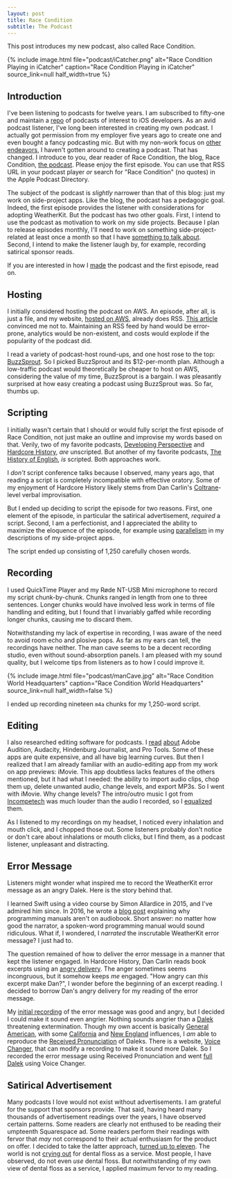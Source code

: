 ```yaml
---
layout: post
title: Race Condition
subtitle: The Podcast
---
```


This post introduces my new podcast, also called Race Condition.

<!--excerpt-->

{% include image.html
    file="podcast/iCatcher.png"
    alt="Race Condition Playing in iCatcher"
    caption="Race Condition Playing in iCatcher"
    source_link=null
    half_width=true
%}

## Introduction

I've been listening to podcasts for twelve years. I am subscribed to fifty-one and maintain a [repo](https://github.com/vermont42/Podcasts/) of podcasts of interest to iOS developers. As an avid podcast listener, I've long been interested in creating my own podcast. I actually got permission from my employer five years ago to create one and even bought a fancy podcasting mic. But with my non-work focus on [other](https://github.com/vermont42/Conjuguer) [endeavors](https://racecondition.software/blog/challenges/), I haven't gotten around to creating a podcast. That has changed. I introduce to you, dear reader of Race Condition, the blog, Race Condition, [the podcast](https://feeds.buzzsprout.com/2077882.rss). Please enjoy the first episode. You can use that RSS URL in your podcast player _or_ search for "Race Condition" (no quotes) in the Apple Podcast Directory.

The subject of the podcast is _slightly_ narrower than that of this blog: just my work on side-project apps. Like the blog, the podcast has a pedagogic goal. Indeed, the first episode provides the listener with considerations for adopting WeatherKit. But the podcast has two other goals. First, I intend to use the podcast as motivation to work on my side projects. Because I plan to release episodes monthly, I'll need to work on something side-project-related at least once a month so that I have [something to talk about](https://www.youtube.com/watch?v=mJ58TVYNFro). Second, I intend to make the listener laugh by, for example, recording satirical sponsor reads.

If you are interested in how I [made](https://professorbuzzkill.com/bismarck-laws-and-sausages/) the podcast and the first episode, read on.

## Hosting

I initially considered hosting the podcast on AWS. An episode, after all, is just a file, and my website, [hosted on AWS](https://racecondition.software/blog/meta/), already does RSS. [This article](https://podnews.net/article/podcast-hosted-on-amazon-aws) convinced me not to. Maintaining an RSS feed by hand would be error-prone, analytics would be non-existent, and costs would explode if the popularity of the podcast did.

I read a variety of podcast-host round-ups, and one host rose to the top: [BuzzSprout](https://www.buzzsprout.com/). So I picked BuzzSprout and its $12-per-month plan. Although a low-traffic podcast would theoretically be cheaper to host on AWS, considering the value of my time, BuzzSprout is a bargain. I was pleasantly surprised at how easy creating a podcast using BuzzSprout was. So far, thumbs up.

## Scripting

I initially wasn't certain that I should or would fully script the first episode of Race Condition, not just make an outline and improvise my words based on that. Verily, two of my favorite podcasts, [Developing Perspective](https://developingperspective.com) and [Hardcore History](https://www.dancarlin.com/hardcore-history-series/), _are_ unscripted. But another of my favorite podcasts, [The History of English](https://historyofenglishpodcast.com), _is_ scripted. Both approaches work.

I _don't_ script conference talks because I observed, many years ago, that reading a script is completely incompatible with effective oratory. Some of my enjoyment of Hardcore History likely stems from Dan Carlin's [Coltrane](https://www.youtube.com/watch?v=ll3CMgiUPuU)-level verbal improvisation.

But I ended up deciding to script the episode for two reasons. First, one element of the episode, in particular the satirical advertisement, _required_ a script. Second, I am a perfectionist, and I appreciated the ability to maximize the eloquence of the episode, for example using [parallelism](https://www.masterclass.com/articles/writing-101-what-is-parallelism) in my descriptions of my side-project apps.

The script ended up consisting of 1,250 carefully chosen words.

## Recording

I used QuickTime Player and my Røde NT-USB Mini microphone to record my script chunk-by-chunk. Chunks ranged in length from one to three sentences. Longer chunks would have involved less work in terms of file handling and editing, but I found that I invariably gaffed while recording longer chunks, causing me to discard them.

Notwithstanding my lack of expertise in recording, I was aware of the need to avoid room echo and plosive pops. As far as my ears can tell, the recordings have neither. The man cave seems to be a decent recording studio, even without sound-absorption panels. I am pleased with my sound quality, but I welcome tips from listeners as to how I could improve it.

{% include image.html
    file="podcast/manCave.jpg"
    alt="Race Condition World Headquarters"
    caption="Race Condition World Headquarters"
    source_link=null
    half_width=false
%}

I ended up recording nineteen `m4a` chunks for my 1,250-word script.

## Editing

I also researched editing software for podcasts. I [read](https://www.thepodcasthost.com/editing-production/best-podcast-editing-software/) [about](https://riverside.fm/blog/podcast-editing-software) Adobe Audition, Audacity, Hindenburg Journalist, and Pro Tools. Some of these apps are quite expensive, and all have big learning curves. But then I realized that I am already familiar with an audio-editing app from my work on app previews: iMovie. This app doubtless lacks features of the others mentioned, but it had what I needed: the ability to import audio clips, chop them up, delete unwanted audio, change levels, and export MP3s. So I went with iMovie. Why change levels? The intro/outro music I got from [Incompetech](https://incompetech.com) was much louder than the audio I recorded, so I [equalized](https://www.youtube.com/watch?v=R2DfF2u1GqQ) them.

As I listened to my recordings on my headset, I noticed every inhalation and mouth click, and I chopped those out. Some listeners probably don't notice or don't care about inhalations or mouth clicks, but I find them, as a podcast listener, unpleasant and distracting.

## Error Message

Listeners might wonder what inspired me to record the WeatherKit error message as an angry Dalek. Here is the story behind that.

I learned Swift using a video course by Simon Allardice in 2015, and I've admired him since. In 2016, he wrote a [blog post](https://www.simonallardice.com/blog/2016/6/7/why-programming-manuals-arent-on-audiobook) explaining why programming manuals aren't on audiobook. Short answer: no matter how good the narrator, a spoken-word programming manual would sound ridiculous. What if, I wondered, I _narrated_ the inscrutable WeatherKit error message? I just had to.

The question remained of how to deliver the error message in a manner that kept the listener engaged. In Hardcore History, Dan Carlin reads book excerpts using an [angry delivery](https://youtu.be/oErYYBNCHh4?t=14982). The anger sometimes seems incongruous, but it somehow keeps _me_ engaged. "How angry can _this_ excerpt make Dan?", I wonder before the beginning of an excerpt reading. I decided to borrow Dan's angry delivery for my reading of the error message.

My [initial recording](https://raceconditionsoftware.s3.us-west-1.amazonaws.com/angryError.m4a) of the error message was good and angry, but I decided I could make it sound even angrier. Nothing sounds angrier than a [Dalek](https://www.youtube.com/watch?v=RhEUBgu9j5Y) threatening extermination. Though my own accent is basically [General American](https://en.wikipedia.org/wiki/General_American_English), with some [California](https://en.wikipedia.org/wiki/California_English) and [New England](https://en.wikipedia.org/wiki/New_England_English) influences, I _am_ able to reproduce the [Received Pronunciation](https://en.wikipedia.org/wiki/Received_Pronunciation) of Daleks. There is a website, [Voice Changer](https://voicechanger.io), that can modify a recording to make it sound more Dalek. So I recorded the error message using Received Pronunciation and went [full Dalek](https://raceconditionsoftware.s3.us-west-1.amazonaws.com/soundbite.mp4) using Voice Changer.

## Satirical Advertisement

Many podcasts I love would not exist without advertisements. I am grateful for the support that sponsors provide. That said, having heard many thousands of advertisement readings over the years, I have observed certain patterns. Some readers are clearly not enthused to be reading their umpteenth Squarespace ad. Some readers perform their readings with fervor that _may_ not correspond to their actual enthusiasm for the product on offer. I decided to take the latter approach, [turned up to eleven](https://www.youtube.com/watch?v=uMSV4OteqBE). The world is not [crying out](https://www.youtube.com/watch?v=EKu7TYWNxqA) for dental floss as a service. Most people, I have observed, do not even _use_ dental floss. But notwithstanding of my own view of dental floss as a service, I applied maximum fervor to my reading.